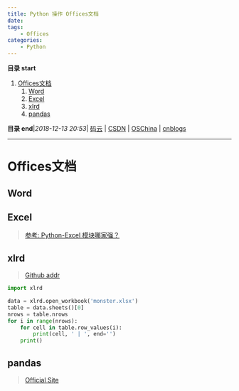 ```yaml
---
title: Python 操作 Offices文档
date: 
tags: 
    - Offices
categories: 
    - Python
---
```


**目录 start**
 
1. [Offices文档](#offices文档)
    1. [Word](#word)
    1. [Excel](#excel)
    1. [xlrd](#xlrd)
    1. [pandas](#pandas)

**目录 end**|_2018-12-13 20:53_| [码云](https://gitee.com/gin9) | [CSDN](http://blog.csdn.net/kcp606) | [OSChina](https://my.oschina.net/kcp1104) | [cnblogs](http://www.cnblogs.com/kuangcp)
****************************************
# Offices文档
## Word

## Excel 
> [](http://www.python-excel.org/)
> [参考: Python-Excel 模块哪家强？](https://zhuanlan.zhihu.com/p/23998083)

## xlrd 
> [Github addr](https://github.com/python-excel/xlrd)

```python
import xlrd 

data = xlrd.open_workbook('monster.xlsx')
table = data.sheets()[0]   
nrows = table.nrows
for i in range(nrows):
    for cell in table.row_values(i):
        print(cell, ' | ', end='')
    print()
```

## pandas 
> [Official Site](http://pandas.pydata.org/)
